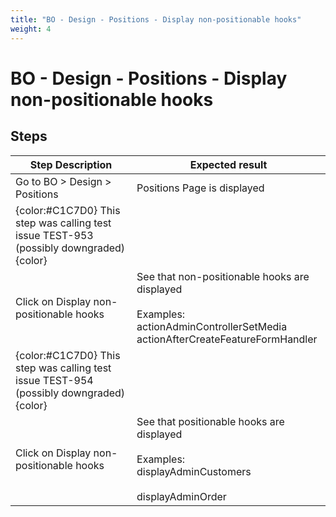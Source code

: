 ```yaml
---
title: "BO - Design - Positions - Display non-positionable hooks"
weight: 4
---
```


# BO - Design - Positions - Display non-positionable hooks
## Steps
| Step Description | Expected result |
| ----- | ----- |
| Go to BO > Design > Positions | Positions Page is displayed |
| {color:#C1C7D0} This step was calling test issue TEST-953 (possibly downgraded){color} |  |
| Click on Display non-positionable hooks | See that non-positionable hooks are displayed<br><br>Examples:<br>actionAdminControllerSetMedia<br>actionAfterCreateFeatureFormHandler |
| {color:#C1C7D0} This step was calling test issue TEST-954 (possibly downgraded){color} |  |
| Click on Display non-positionable hooks | See that positionable hooks are displayed<br><br>Examples:<br>displayAdminCustomers<br><br>displayAdminOrder |
